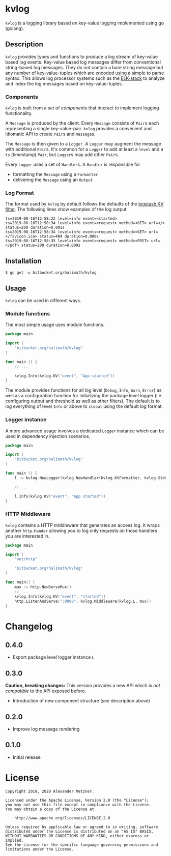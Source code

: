 # kvlog

`kvlog` is a logging library based on key-value logging implemented using go (golang).

## Description

`kvlog` provides types and functions to produce a log stream of key-value based log events. 
Key-value based log messages differ from conventional string-based log messages. They do not
contain a bare string message but any number of key-value-tuples which are encoded using a simple
to parse syntax. This allows log processor systems such as the [ELK-stack](https://www.elastic.co/de/what-is/elk-stack)
to analyze and index the log messages based on key-value-tuples.

### Components

`kvlog` is built from a set of _components_ that interact to implement logging functionality.

A `Message` is produced by the client. Every `Message` consists of `Pair`s each representing
a single key-value-pair. `kvlog` provides a convenient and idiomatic API to create `Pair`s and
`Message`s.

The `Message` is then given to a `Logger`. A `Logger` may augment the message with additional
`Pair`s. It's common for a `Logger` to add at least a `level` and a `ts` (timestamp) `Pair`, but
`Logger`s may add other `Pair`s.

Every `Logger` uses a set of `Handler`s. A `Handler` is responsible for
* formatting the `Message` using a `Formatter`
* delivering the `Message` using an `Output`

### Log Format

The format used by `kvlog` by default follows the defaults of the 
[logstash KV filter](https://www.elastic.co/guide/en/logstash/current/plugins-filters-kv.html). The following lines
show examples of the log output

```
ts=2019-08-16T12:58:22 level=info event=<started>
ts=2019-08-16T12:58:34 level=info event=<request> method=<GET> url=</> status=200 duration=0.001s
ts=2019-08-16T12:58:34 level=info event=<request> method=<GET> url=</favicon.ico> status=404 duration=0.000s
ts=2019-08-16T12:58:35 level=info event=<request> method=<POST> url=</pdf> status=200 duration=0.009s
```

## Installation

```
$ go get -u bitbucket.org/halimath/kvlog
```

## Usage

`kvlog` can be used in different ways. 

### Module functions

The most simple usage uses module functions.

```go
package main

import (
    "bitbucket.org/halimath/kvlog"
)

func main () {
    // ...

    kvlog.Info(kvlog.KV("event", "App started"))
}
```

The module provides functions for all log level (`Debug`, `Info`, `Warn`, `Error`) as well as a configuration function
for initializing the package level logger (i.e. configuring output and threshold as well as other filters). The default
is to log everything of level `Info` or above to `stdout` using the default log format.

### Logger instance

A more advanced usage involves a dedicated `Logger` instance which can be used in dependency injection scenarios.

```go
package main

import (
    "bitbucket.org/halimath/kvlog"
)

func main () {
    l := kvlog.NewLogger(kvlog.NewHandler(kvlog.KVFormatter, kvlog.Stdout(), kvlog.Threshold(kvlog.LevelWarn)))

    // ...

    l.Info(kvlog.KV("event", "App started"))
}
```

### HTTP Middleware

`kvlog` contains a HTTP middleware that generates an access log. It wraps another `http.Hander` allowing you to
log only requests on those handlers you are interested in.

```go
package main

import (
	"net/http"

	"bitbucket.org/halimath/kvlog"
)

func main() {
    mux := http.NewServeMux()
    // ...
	kvlog.Info(kvlog.KV("event", "started"))
	http.ListenAndServe(":8000", kvlog.Middleware(kvlog.L, mux))
}
```

# Changelog

## 0.4.0
* Export package level logger instance `L`

## 0.3.0
__Caution, breaking changes:__ This version provides a new API which is _not compatible_ to the 
API exposed before.
* Introduction of new component structure (see description above)

## 0.2.0
* Improve log message rendering

## 0.1.0
* Initial release

# License

```
Copyright 2019, 2020 Alexander Metzner.

Licensed under the Apache License, Version 2.0 (the "License");
you may not use this file except in compliance with the License.
You may obtain a copy of the License at

    http://www.apache.org/licenses/LICENSE-2.0

Unless required by applicable law or agreed to in writing, software
distributed under the License is distributed on an "AS IS" BASIS,
WITHOUT WARRANTIES OR CONDITIONS OF ANY KIND, either express or implied.
See the License for the specific language governing permissions and
limitations under the License.
```

